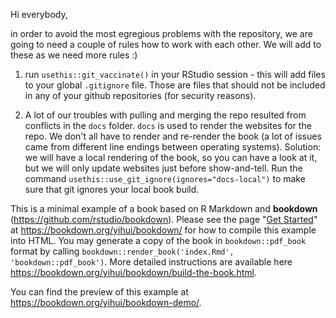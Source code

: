 Hi everybody,

in order to avoid the most egregious problems with the repository, we are going to need a couple of rules how to work with each other. We will add to these as we need more rules :)

1. run `usethis::git_vaccinate()` in your RStudio session - this will add files to your global `.gitignore` file. Those are files that should not be included in any of your github repositories (for security reasons).

2. A lot of our troubles with pulling and merging the repo resulted from conflicts in the `docs` folder. `docs` is used to render the websites for the repo. We don't all have to render and re-render the book (a lot of issues came from different line endings between operating systems). Solution: we will have a local rendering of the book, so you can have a look at it, but we will only update websites just before show-and-tell. 
Run the command
`usethis::use_git_ignore(ignores="docs-local")`
to make sure that git ignores your local book build. 



This is a minimal example of a book based on R Markdown and **bookdown** (https://github.com/rstudio/bookdown). Please see the page "[Get Started](https://bookdown.org/yihui/bookdown/get-started.html)" at https://bookdown.org/yihui/bookdown/ for how to compile this example into HTML. You may generate a copy of the book in `bookdown::pdf_book` format by calling `bookdown::render_book('index.Rmd', 'bookdown::pdf_book')`. More detailed instructions are available here https://bookdown.org/yihui/bookdown/build-the-book.html.

You can find the preview of this example at https://bookdown.org/yihui/bookdown-demo/.
